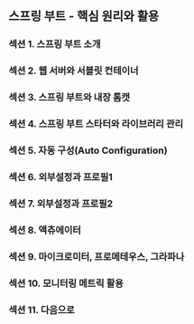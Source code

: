 ## 스프링 부트 - 핵심 원리와 활용

### 섹션 1. 스프링 부트 소개

### 섹션 2. 웹 서버와 서블릿 컨테이너

### 섹션 3. 스프링 부트와 내장 톰캣

### 섹션 4. 스프링 부트 스타터와 라이브러리 관리

### 섹션 5. 자동 구성(Auto Configuration)

### 섹션 6. 외부설정과 프로필1

### 섹션 7. 외부설정과 프로필2

### 섹션 8. 액츄에이터

### 섹션 9. 마이크로미터, 프로메테우스, 그라파나

### 섹션 10. 모니터링 메트릭 활용

### 섹션 11. 다음으로
